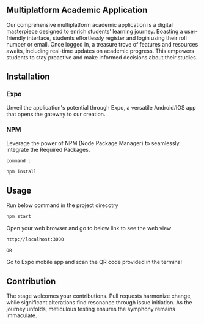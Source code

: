 ## Multiplatform Academic Application

Our comprehensive multiplatform academic application is a digital masterpiece designed to enrich students' learning journey. Boasting a user-friendly interface, students effortlessly register and login using their roll number or email. Once logged in, a treasure trove of features and resources awaits, including real-time updates on academic progress. This empowers students to stay proactive and make informed decisions about their studies.

## Installation
### Expo
Unveil the application's potential through Expo, a versatile Android/IOS app that opens the gateway to our creation.

### NPM
Leverage the power of NPM (Node Package Manager) to seamlessly integrate the Required Packages.

`command : `
```bash
npm install
```

## Usage
Run below command in the project direcotry
```bash
npm start
```
Open your web browser and go to below link to see the web view
```bash
http://localhost:3000
```

` OR
`

Go to Expo mobile app and scan the QR code provided in the terminal

## Contribution

The stage welcomes your contributions. Pull requests harmonize change, while significant alterations find resonance through issue initiation. As the journey unfolds, meticulous testing ensures the symphony remains immaculate.

